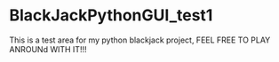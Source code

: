 # BlackJackPythonGUI_test1
This is a test area for my python blackjack project, FEEL FREE TO PLAY ANROUNd WITH IT!!!
